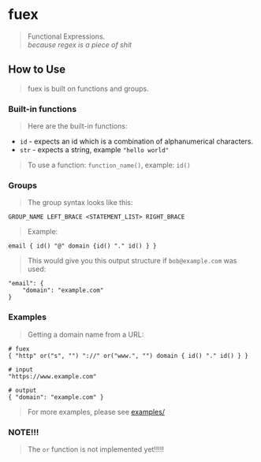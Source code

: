 # fuex
> Functional Expressions.  
> _because regex is a piece of shit_


## How to Use
> fuex is built on functions and groups.

### Built-in functions
> Here are the built-in functions:  
* `id` - expects an id which is a combination of alphanumerical characters.
* `str` - expects a string, example `"hello world"`  
> To use a function: `function_name()`, example: `id()`

### Groups
> The group syntax looks like this:

    GROUP_NAME LEFT_BRACE <STATEMENT_LIST> RIGHT_BRACE

> Example:

    email { id() "@" domain {id() "." id() } }

> This would give you this output structure if `bob@example.com` was used:

    "email": {
        "domain": "example.com"
    }

### Examples
> Getting a domain name from a URL:

    # fuex
    { "http" or("s", "") "://" or("www.", "") domain { id() "." id() } }

    # input
    "https://www.example.com"

    # output
    { "domain": "example.com" }

> For more examples, please see [examples/](examples/)

### NOTE!!!
> The `or` function is not implemented yet!!!!!
